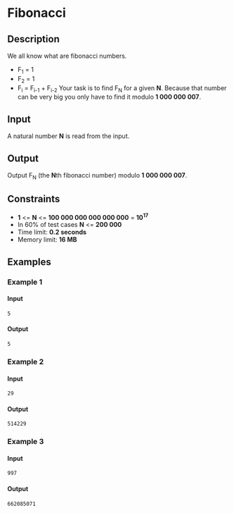 # Fibonacci

## Description
We all know what are fibonacci numbers.
* F<sub>1</sub> = 1
* F<sub>2</sub> = 1
* F<sub>i</sub> = F<sub>i-1</sub> + F<sub>i-2</sub>
Your task is to find F<sub>N</sub> for a given **N**. Because that number can be very big you only have to find it modulo **1 000 000 007**.

## Input
A natural number **N** is read from the input.

## Output
Output F<sub>N</sub> (the **N**th fibonacci number) modulo **1 000 000 007**.

## Constraints
* **1** <= **N** <= **100 000 000 000 000 000** = **10**<sup>**17**</sup>
* In 60% of test cases **N** <= **200 000**
* Time limit: **0.2 seconds**
* Memory limit: **16 MB**

## Examples

### Example 1

#### Input
```
5
```

#### Output
```
5
```

### Example 2

#### Input
```
29
```

#### Output
```
514229
```

### Example 3

#### Input
```
997
```

#### Output
```
662085071
```
